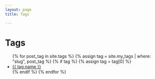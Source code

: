 ```yaml
---
layout: page
title: Tags 

---
```


<div class="page-content wc-container">
	<div class="post">
		<h1>Tags</h1>  
		<ul>
			{% for post_tag in site.tags %}
                {% assign tag = site.my_tags | where: "slug", post_tag %}
                {% if tag %}
                  {% assign tag = tag[0] %}
                  <li><a href="{{ tag.url }}">{{ tag.name }}</a></li>
                {% endif %}
			{% endfor %}
		</ul>
	</div>
</div>